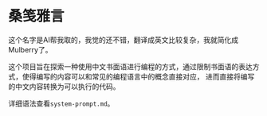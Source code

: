 # 桑笺雅言

这个名字是AI帮我取的，我觉的还不错，翻译成英文比较复杂，我就简化成Mulberry了。

这个项目旨在探索一种使用中文书面语进行编程的方式，通过限制书面语的表达方式，使得编写的内容可以和常见的编程语言中的概念直接对应，
进而直接将编写的中文内容转换为可以执行的代码。

详细语法查看`system-prompt.md`。